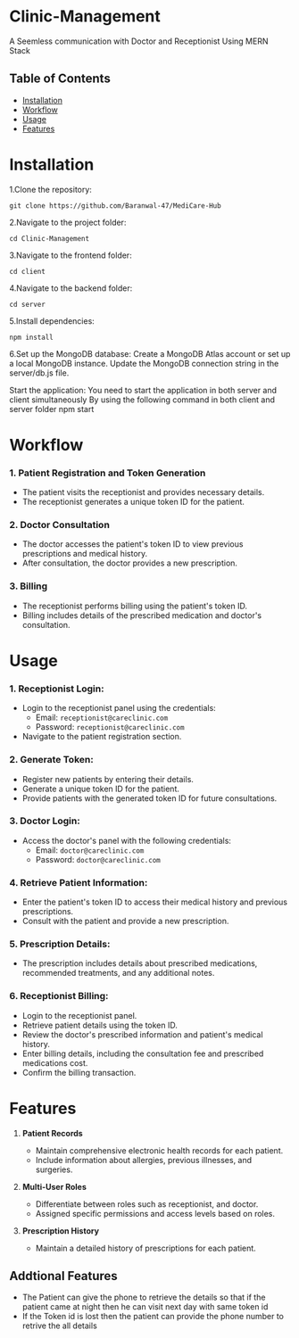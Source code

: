 # Clinic-Management
A Seemless communication with Doctor and Receptionist Using MERN Stack

## Table of Contents

- [Installation](#installation)
- [Workflow](#workflow)
- [Usage](#usage)
- [Features](#features)

# Installation
1.Clone the repository:

    git clone https://github.com/Baranwal-47/MediCare-Hub

2.Navigate to the project folder:

    cd Clinic-Management

3.Navigate to the frontend folder:

    cd client

4.Navigate to the backend folder:

    cd server

5.Install dependencies:

    npm install

6.Set up the MongoDB database:
    Create a MongoDB Atlas account or set up a local MongoDB instance.
    Update the MongoDB connection string in the server/db.js file.

Start the application:
  You need to start the application in both server and client simultaneously
  By using the following command in both client and server folder
    npm start

# Workflow

### 1. Patient Registration and Token Generation

- The patient visits the receptionist and provides necessary details.
- The receptionist generates a unique token ID for the patient.

### 2. Doctor Consultation

- The doctor accesses the patient's token ID to view previous prescriptions and medical history.
- After consultation, the doctor provides a new prescription.

### 3. Billing

- The receptionist performs billing using the patient's token ID.
- Billing includes details of the prescribed medication and doctor's consultation.

# Usage

### 1. Receptionist Login:

- Login to the receptionist panel using the credentials:
  - Email: `receptionist@careclinic.com`
  - Password: `receptionist@careclinic.com`
- Navigate to the patient registration section.

### 2. Generate Token:

- Register new patients by entering their details.
- Generate a unique token ID for the patient.
- Provide patients with the generated token ID for future consultations.

### 3. Doctor Login:

- Access the doctor's panel with the following credentials:
  - Email: `doctor@careclinic.com`
  - Password: `doctor@careclinic.com`

### 4. Retrieve Patient Information:

- Enter the patient's token ID to access their medical history and previous prescriptions.
- Consult with the patient and provide a new prescription.

### 5. Prescription Details:

- The prescription includes details about prescribed medications, recommended treatments, and any additional notes.

### 6. Receptionist Billing:

- Login to the receptionist panel.
- Retrieve patient details using the token ID.
- Review the doctor's prescribed information and patient's medical history.
- Enter billing details, including the consultation fee and prescribed medications cost.
- Confirm the billing transaction.

# Features

1. **Patient Records**
   - Maintain comprehensive electronic health records for each patient.
   - Include information about allergies, previous illnesses, and surgeries.

2. **Multi-User Roles**
   - Differentiate between roles such as receptionist, and doctor.
   - Assigned specific permissions and access levels based on roles.

3. **Prescription History**
   - Maintain a detailed history of prescriptions for each patient.

## Addtional Features
- The Patient can give the phone to retrieve the details so that if the patient came at night then he can visit next day with same token id
- If the Token id is lost then the patient can provide the phone number to retrive the all details
